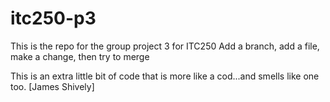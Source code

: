 # itc250-p3
This is the repo for the group project 3 for ITC250 
Add a branch, add a file, make a change, then try to merge

This is an extra little bit of code that is more like a cod...and smells like one too.
    [James Shively]
